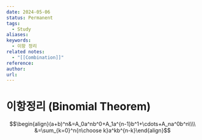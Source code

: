 ```yaml
---
date: 2024-05-06
status: Permanent
tags:
  - Study
aliases: 
keywords:
  - 이항 정리
related notes:
  - "[[Combination]]"
reference: 
author: 
url: 
---
```

# 이항정리 (Binomial Theorem)
$$\begin{align}(a+b)^n&=A_0a^nb^0+A_1a^{n-1}b^1+\cdots+A_na^0b^n\\\\
&=\sum_{k=0}^n{n\choose k}a^kb^{n-k}\end{align}$$